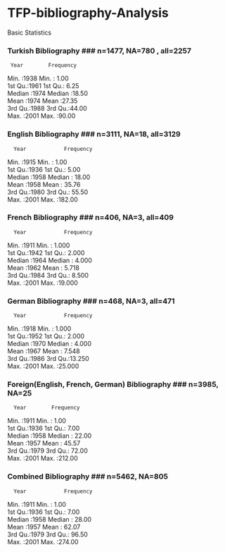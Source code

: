 # TFP-bibliography-Analysis


Basic Statistics
###  Turkish Bibliography ###  n=1477,  NA=780 , all=2257
     Year        Frequency    
 Min.   :1938     Min.   : 1.00  
 1st Qu.:1961   1st Qu.: 6.25  
 Median :1974   Median :18.50  
 Mean   :1974   Mean   :27.35  
 3rd Qu.:1988   3rd Qu.:44.00  
 Max.   :2001    Max.   :90.00  

###  English Bibliography ### n=3111, NA=18,  all=3129
      Year            Frequency         
 Min.   :1915   Min.   :  1.00  
 1st Qu.:1936   1st Qu.:  5.00  
 Median :1958   Median : 18.00  
 Mean   :1958   Mean   : 35.76  
 3rd Qu.:1980   3rd Qu.: 55.50  
 Max.   :2001   Max.   :182.00  

###  French Bibliography ### n=406, NA=3, all=409
      Year            Frequency         
 Min.   :1911   Min.   : 1.000  
 1st Qu.:1942   1st Qu.: 2.000  
 Median :1964   Median : 4.000  
 Mean   :1962   Mean   : 5.718  
 3rd Qu.:1984   3rd Qu.: 8.500  
 Max.   :2001   Max.   :19.000  

###  German Bibliography ### n=468, NA=3, all=471
      Year            Frequency         
 Min.   :1918   Min.   : 1.000  
 1st Qu.:1952   1st Qu.: 2.000  
 Median :1970   Median : 4.000  
 Mean   :1967   Mean   : 7.548  
 3rd Qu.:1986   3rd Qu.:13.250  
 Max.   :2001   Max.   :25.000  

###  Foreign(English, French, German) Bibliography ### n=3985, NA=25

      Year        Frequency    
 Min.   :1911   Min.   :  1.00  
 1st Qu.:1936   1st Qu.:  7.00  
 Median :1958   Median : 22.00  
 Mean   :1957   Mean   : 45.57  
 3rd Qu.:1979   3rd Qu.: 72.00  
 Max.   :2001   Max.   :212.00  

###  Combined Bibliography ###  n=5462, NA=805

      Year            Frequency        
 Min.   :1911   Min.   :  1.00  
 1st Qu.:1936   1st Qu.:  7.00  
 Median :1958   Median : 28.00  
 Mean   :1957   Mean   : 62.07  
 3rd Qu.:1979   3rd Qu.: 96.50  
 Max.   :2001   Max.   :274.00  
